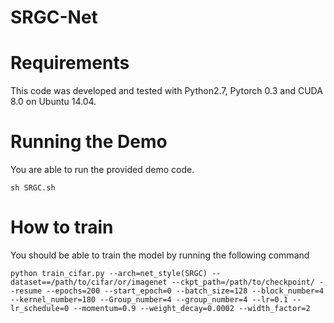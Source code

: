 # SRGC-Net

# Requirements
This code was developed and tested with Python2.7, Pytorch 0.3 and CUDA 8.0 on Ubuntu 14.04.

# Running the Demo
You are able to run the provided demo code.  
```
sh SRGC.sh
```
# How to train
You should be able to train the model by running the following command 
```
python train_cifar.py --arch=net_style(SRGC) --dataset==/path/to/cifar/or/imagenet --ckpt_path=/path/to/checkpoint/ --resume --epochs=200 --start_epoch=0 --batch_size=128 --block_number=4 --kernel_number=180 --Group_number=4 --group_number=4 --lr=0.1 --lr_schedule=0 --momentum=0.9 --weight_decay=0.0002 --width_factor=2 
```
